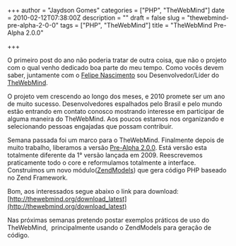 +++
author = "Jaydson Gomes"
categories = ["PHP", "TheWebMind"]
date = 2010-02-12T07:38:00Z
description = ""
draft = false
slug = "thewebmind-pre-alpha-2-0-0"
tags = ["PHP", "TheWebMind"]
title = "TheWebMind Pre-Alpha 2.0.0"

+++

O primeiro post do ano não poderia tratar de outra coisa, que não o projeto com o qual venho dedicado boa parte do meu tempo.
Como vocês devem saber, juntamente com o [Felipe Nascimento](http://felipenascimento.org/en) sou Desenvolvedor/Líder do [TheWebMind](http://thewebmind.org).

O projeto vem crescendo ao longo dos meses, e 2010 promete ser um ano de muito sucesso.
Desenvolvedores espalhados pelo Brasil e pelo mundo estão entrando em contato conosco mostrando interesse em participar de alguma maneira do TheWebMind.
Aos poucos estamos nos organizando e selecionando pessoas engajadas que possam contribuir.

Semana passada foi um marco para o TheWebMind. Finalmente depois de muito trabalho, liberamos a versão [Pre-Alpha 2.0.0](http://code.google.com/p/webmind/source/browse/#svn/tags/pre-alpha-2.0.0).
Está versão esta totalmente diferente da 1° versão lançada em 2009.
Reescrevemos praticamente todo o core e reformulamos totalmente a interface.
Construímos um novo módulo([ZendModels](http://docs.thewebmind.org/index.php?title=Modules#Native_ZendModels)) que gera código PHP baseado no Zend Framework.

Bom, aos interessados segue abaixo o link para download:
[http://thewebmind.org/download_latest](http://thewebmind.org/download_latest)

Nas próximas semanas pretendo postar exemplos práticos de uso do TheWebMind,  principalmente usando o ZendModels para geração de código.
